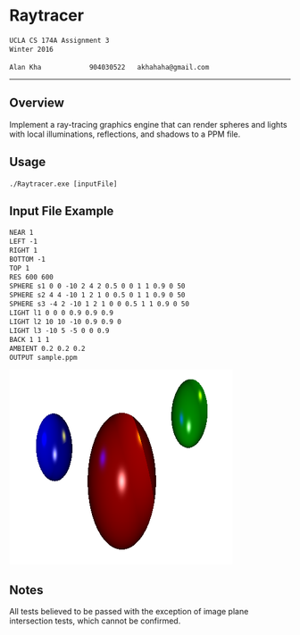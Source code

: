 Raytracer
===================
    UCLA CS 174A Assignment 3
    Winter 2016

    Alan Kha            904030522   akhahaha@gmail.com
-------------------------------------------------------------------------------
Overview
---------------
Implement a ray-tracing graphics engine that can render spheres and lights with
local illuminations, reflections, and shadows to a PPM file.

Usage
---------------
    ./Raytracer.exe [inputFile]

Input File Example
---------------
    NEAR 1
    LEFT -1
    RIGHT 1
    BOTTOM -1
    TOP 1
    RES 600 600
    SPHERE s1 0 0 -10 2 4 2 0.5 0 0 1 1 0.9 0 50
    SPHERE s2 4 4 -10 1 2 1 0 0.5 0 1 1 0.9 0 50
    SPHERE s3 -4 2 -10 1 2 1 0 0 0.5 1 1 0.9 0 50
    LIGHT l1 0 0 0 0.9 0.9 0.9
    LIGHT l2 10 10 -10 0.9 0.9 0
    LIGHT l3 -10 5 -5 0 0 0.9
    BACK 1 1 1
    AMBIENT 0.2 0.2 0.2
    OUTPUT sample.ppm
    
![Sample output (cropped and converted to PNG)](images/sample.png)

Notes
---------------
All tests believed to be passed with the exception of image plane intersection tests, which cannot be confirmed.
